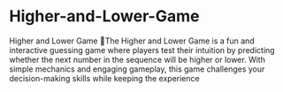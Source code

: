 # Higher-and-Lower-Game
Higher and Lower Game 🎲The Higher and Lower Game is a fun and interactive guessing game where players test their intuition by predicting whether the next number in the sequence will be higher or lower. With simple mechanics and engaging gameplay, this game challenges your decision-making skills while keeping the experience
